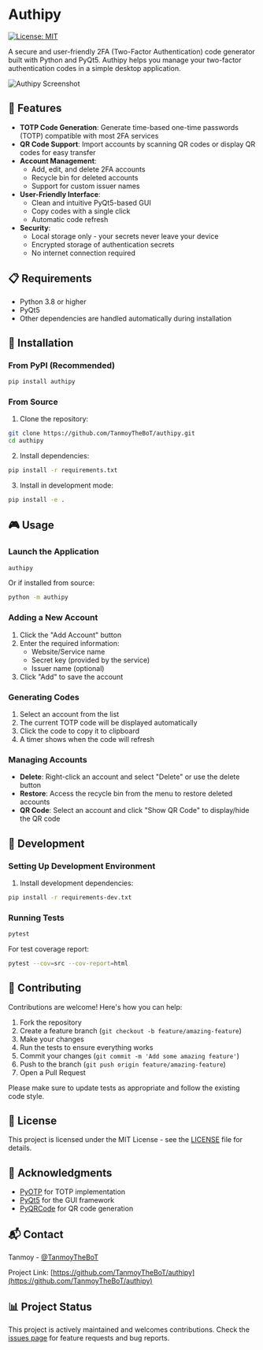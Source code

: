 # Authipy

[![License: MIT](https://img.shields.io/badge/License-MIT-yellow.svg)](https://opensource.org/licenses/MIT)

A secure and user-friendly 2FA (Two-Factor Authentication) code generator built with Python and PyQt5. Authipy helps you manage your two-factor authentication codes in a simple desktop application.

![Authipy Screenshot](docs/images/screenshot.png)

## 🚀 Features

- **TOTP Code Generation**: Generate time-based one-time passwords (TOTP) compatible with most 2FA services
- **QR Code Support**: Import accounts by scanning QR codes or display QR codes for easy transfer
- **Account Management**: 
  - Add, edit, and delete 2FA accounts
  - Recycle bin for deleted accounts
  - Support for custom issuer names
- **User-Friendly Interface**:
  - Clean and intuitive PyQt5-based GUI
  - Copy codes with a single click
  - Automatic code refresh
- **Security**:
  - Local storage only - your secrets never leave your device
  - Encrypted storage of authentication secrets
  - No internet connection required

## 📋 Requirements

- Python 3.8 or higher
- PyQt5
- Other dependencies are handled automatically during installation

## 🔧 Installation

### From PyPI (Recommended)

```bash
pip install authipy
```

### From Source

1. Clone the repository:
```bash
git clone https://github.com/TanmoyTheBoT/authipy.git
cd authipy
```

2. Install dependencies:
```bash
pip install -r requirements.txt
```

3. Install in development mode:
```bash
pip install -e .
```

## 🎮 Usage

### Launch the Application

```bash
authipy
```

Or if installed from source:
```bash
python -m authipy
```

### Adding a New Account

1. Click the "Add Account" button
2. Enter the required information:
   - Website/Service name
   - Secret key (provided by the service)
   - Issuer name (optional)
3. Click "Add" to save the account

### Generating Codes

1. Select an account from the list
2. The current TOTP code will be displayed automatically
3. Click the code to copy it to clipboard
4. A timer shows when the code will refresh

### Managing Accounts

- **Delete**: Right-click an account and select "Delete" or use the delete button
- **Restore**: Access the recycle bin from the menu to restore deleted accounts
- **QR Code**: Select an account and click "Show QR Code" to display/hide the QR code

## 🧪 Development

### Setting Up Development Environment

1. Install development dependencies:
```bash
pip install -r requirements-dev.txt
```

### Running Tests

```bash
pytest
```

For test coverage report:
```bash
pytest --cov=src --cov-report=html
```

## 🤝 Contributing

Contributions are welcome! Here's how you can help:

1. Fork the repository
2. Create a feature branch (`git checkout -b feature/amazing-feature`)
3. Make your changes
4. Run the tests to ensure everything works
5. Commit your changes (`git commit -m 'Add some amazing feature'`)
6. Push to the branch (`git push origin feature/amazing-feature`)
7. Open a Pull Request

Please make sure to update tests as appropriate and follow the existing code style.

## 📝 License

This project is licensed under the MIT License - see the [LICENSE](LICENSE) file for details.

## 🙏 Acknowledgments

- [PyOTP](https://github.com/pyotp/pyotp) for TOTP implementation
- [PyQt5](https://www.riverbankcomputing.com/software/pyqt/) for the GUI framework
- [PyQRCode](https://github.com/mnooner256/pyqrcode) for QR code generation

## 📬 Contact

Tanmoy - [@TanmoyTheBoT](https://github.com/TanmoyTheBoT)

Project Link: [https://github.com/TanmoyTheBoT/authipy](https://github.com/TanmoyTheBoT/authipy)

## 📊 Project Status

This project is actively maintained and welcomes contributions. Check the [issues page](https://github.com/TanmoyTheBoT/authipy/issues) for feature requests and bug reports.
